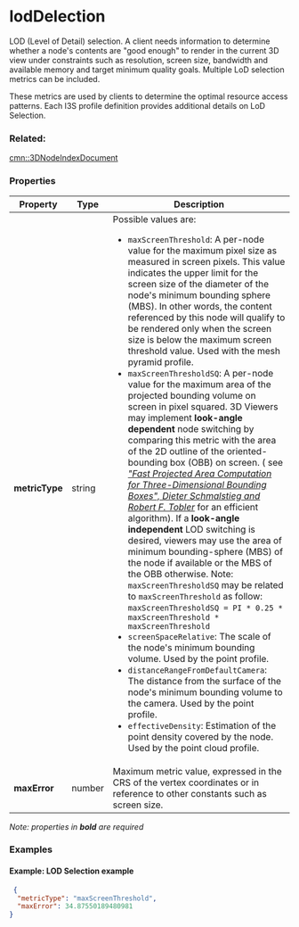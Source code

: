 # lodDelection

LOD (Level of Detail) selection.  A client needs information to determine whether a node's contents are "good enough" to render in the current 3D view under constraints such as resolution, screen size, bandwidth and available memory and target minimum quality goals. Multiple LoD selection metrics can be included. 

These metrics are used by clients to determine the optimal resource access patterns. Each I3S profile definition provides additional details on LoD Selection.

### Related:

[cmn::3DNodeIndexDocument](3DNodeIndexDocument.cmn.md)
### Properties

| Property | Type | Description |
| --- | --- | --- |
| **metricType** | string | <div>Possible values are:<ul><li>`maxScreenThreshold`: A per-node value for the maximum pixel size as measured in screen pixels. This value indicates the upper limit for the screen size of the diameter of the node's minimum bounding sphere (MBS). In other words, the content referenced by this node will qualify to be rendered only when the screen size is below the maximum screen threshold value. Used with the mesh pyramid profile.</li><li>`maxScreenThresholdSQ`: A per-node value for the maximum area of the projected bounding volume on screen in pixel squared. 3D Viewers may implement **look-angle dependent** node switching by comparing this metric with the area of the 2D outline of the oriented-bounding box (OBB) on screen. ( see [_"Fast Projected Area Computation for Three-Dimensional Bounding Boxes", Dieter Schmalstieg and Robert F. Tobler_](https://pdfs.semanticscholar.org/1f59/8266e387cf367702d16acf5a4e02cc72cb99.pdf) for an efficient algorithm). If a **look-angle independent** LOD switching is desired, viewers may use the area of minimum bounding-sphere (MBS) of the node if available or the MBS of the OBB otherwise. Note:  `maxScreenThresholdSQ` may be related to `maxScreenThreshold` as follow:  `maxScreenThresholdSQ = PI * 0.25 * maxScreenThreshold * maxScreenThreshold`</li><li>`screenSpaceRelative`: The scale of the node's minimum bounding volume. Used by the point profile.</li><li>`distanceRangeFromDefaultCamera`: The distance from the surface of the node's minimum bounding volume to the camera. Used by the point profile.</li><li>`effectiveDensity`: Estimation of the point density covered by the node.  Used by the point cloud profile.</li></ul></div> |
| **maxError** | number | Maximum metric value, expressed in the CRS of the vertex coordinates or in reference to other constants such as screen size. |

*Note: properties in **bold** are required*

### Examples 

#### Example: LOD Selection example 

```json
 {
  "metricType": "maxScreenThreshold",
  "maxError": 34.87550189480981
} 
```

